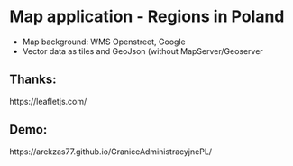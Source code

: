 <h1>Map application - Regions in Poland</h1>
<ul>
  <li>Map background: WMS Openstreet, Google
  <li>Vector data as tiles and GeoJson (without MapServer/Geoserver</li>
</ul>
<h2>Thanks:</h2>
https://leafletjs.com/
<h2>Demo:</h2>
https://arekzas77.github.io/GraniceAdministracyjnePL/
